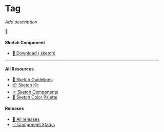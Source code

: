 # Tag


_Add description_

📝 




#### Sketch Component
  * [💎 Download (.sketch)](/resources/atoms/components/tag.sketch)



---



#### All Resources
  * [📐 Sketch Guidelines](/resources/sketch-guidelines.md)
  * [📦 Sketch Kit](/resources/master/TxDS_Design_Kit.0.1.sketch)
  * [⚛️ Sketch Components](/resources/atoms)
  * [🎨 Sketch Color Palette](/resources/master/TxDS_Colors.sketchpalette)


#### Releases
  * [🎉 All releases](https://github.com/transifex/txds/releases)
  * [✅ Component Status](/STATUS.md)